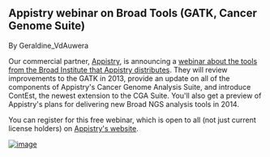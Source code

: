 ## Appistry webinar on Broad Tools (GATK, Cancer Genome Suite)

By Geraldine_VdAuwera

<p>Our commercial partner, <a rel="nofollow" href="http://appistry.com/gatk">Appistry</a>, is announcing a <a rel="nofollow" href="http://appistry.com/news-and-events/broad-tools-from-appistry-webinar">webinar about the tools from the Broad Institute that Appistry distributes</a>. They will review improvements to the GATK in 2013, provide an update on all of the components of Appistry's Cancer Genome Analysis Suite, and introduce ContEst, the newest extension to the CGA Suite. You'll also get a preview of Appistry's plans for delivering new Broad NGS analysis tools in 2014.</p>

<p>You can register for this free webinar, which is open to all (not just current license holders) on <a rel="nofollow" href="http://appistry.com/news-and-events/broad-tools-from-appistry-webinar">Appistry's website</a>.</p>

<p><a rel="nofollow" href="http://appistry.com/news-and-events/broad-tools-from-appistry-webinar"><img src="https://us.v-cdn.net/5019796/uploads/FileUpload/93/18a35e8d3e305119c1f1f3a6246da0.png" alt="image" class="embedImage-img importedEmbed-img"></img></a></p>
